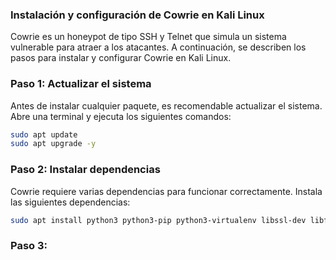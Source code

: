 ### Instalación y configuración de Cowrie en Kali Linux
Cowrie es un honeypot de tipo SSH y Telnet que simula un sistema vulnerable para atraer a los atacantes. A continuación, se describen los pasos para instalar y configurar Cowrie en Kali Linux.
### Paso 1: Actualizar el sistema
Antes de instalar cualquier paquete, es recomendable actualizar el sistema. Abre una terminal y ejecuta los siguientes comandos:
```bash
sudo apt update
sudo apt upgrade -y
```
### Paso 2: Instalar dependencias
Cowrie requiere varias dependencias para funcionar correctamente. Instala las siguientes dependencias:
```bash
sudo apt install python3 python3-pip python3-virtualenv libssl-dev libffi-dev build-essential -y
```
### Paso 3: 